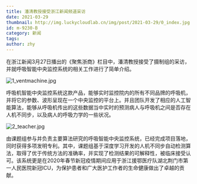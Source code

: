 ```yaml
---
title: 潘清教授接受浙江新闻频道采访
date: 2021-03-29
thumbnail: http://img.luckycloudlab.cn/img/post/2021-03-29/0_index.jpg
id: m-9230-B
category: 新闻
tags:
author: zhy
---
```

在浙江新闻3月27日播出的《聚焦浙商》栏目中，潘清教授接受了摄制组的采访，并就呼吸智能中央监控系统的相关工作进行了简单介绍。
<!--more-->
![1_ventmachine.jpg](http://img.luckycloudlab.cn/img/post/2021-03-29/1_ventmachine.jpg)

呼吸机智能中央监控系统这款产品，能够实时监控院内的所有不同品牌的呼吸机，并将它的参数、波形呈现在一个中央监控的平台上。并且团队开发了相应的人工智能算法，能够从呼吸机传出的这些数据当中实时的预测病人与呼吸机之间是否存在人机不同步，以及病人的呼吸力学的一些状况。

![2_teacher.jpg](http://img.luckycloudlab.cn/img/post/2021-03-29/2_teacher_notag.jpg)

由课题组参与并负责主要算法研究的呼吸智能中央监控系统，已经完成项目落地，同时获得多项发明专利。其中，课题组基于深度学习开发的人机不同步自动检测算法，取得了优于传统方法的准确率，并实现了检测结果的可解释性，被临床接受认可。该系统更是在2020年春节新冠疫情期间应用于浙江援鄂医疗队湖北荆门市第一人民医院新冠ICU，为保护患者和广大医护工作者的生命健康做出了卓越的贡献。
